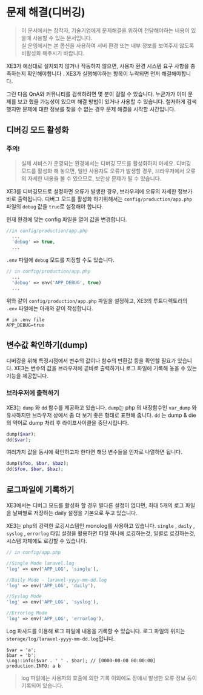 
# 문제 해결\(디버깅\)


>이 문서에서는 창작자, 기술기업에게 문제해결을 위하여 전달해야하는 내용이 있을때 사용할 수 있는 문서입니다.  
>실 운영에서는 본 옵션을 사용하여 서버 환경 또는 내부 정보를 보여주지 않도록 비활성화 해주시기 바랍니다.


XE3가 예상대로 설치되지 않거나 작동하지 않으면, 사용자 환경 시스템 요구 사항을 충족하는지 확인해야합니다 . XE3가 실행해야하는 항목이 누락되면 먼저 해결해야합니다.

그런 다음 QnA와 커뮤니티를 검색하려면 몇 분이 걸릴 수 있습니다. 누군가가 이미 문제를 보고 했을 가능성이 있으며 해결 방법이 있거나 사용할 수 있습니다. 철저하게 검색했지만 문제에 대한 정보를 찾을 수 없는 경우 문제 해결을 시작할 시간입니다.



## 디버깅 모드 활성화

### 주의!  
  
>실제 서비스가 운영되는 환경에서는 디버깅 모드를 활성화하지 마세요.
>디버깅 모드를 활성화 해 놓으면, 일반 사용자도 오류가 발생할 경우, 브라우저에서 오류의 자세한 내용을 볼 수 있으므로, 보안상 문제가 될 수 있습니다.

XE3를 디버깅모드로 설정하면 오류가 발생한 경우, 브라우저에 오류의 자세한 정보가 바로 출력됩니다.
디버그 모드를 활성화 하기위해서는 `config/production/app.php` 파일의 `debug` 값을 `true`로 설정해야 합니다.

현재 환경에 맞는 config 파일을 열어 값을 변경합니다.

```php
//in config/production/app.php
  ...
  'debug' => true,
  ...
```

`.env` 파일에 `debug` 모드를 지정할 수도 있습니다.

```php
// in config/production/app.php
  ...
  'debug' => env('APP_DEBUG', true)
  ...
```

위와 같이 `config/production/app.php` 파일을 설정하고, XE3의 루트디렉토리의 `.env` 파일에는 아래와 같이 작성합니다.

```text
# in .env file
APP_DEBUG=true

```



## 변수값 확인하기\(dump\)

디버깅을 위해 특정시점에서 변수의 값이나 함수의 반환값 등을 확인할 필요가 있습니다. XE3는 변수의 값을 브라우저에 곧바로 출력하거나 로그 파일에 기록해 놓을 수 있는 기능을 제공합니다.

### 브라우저에 출력하기

XE3는 `dump` 와 `dd` 함수를 제공하고 있습니다. `dump`는 php 의 내장함수인 `var_dump` 와 유사하지만 브라우저 상에서 좀 더 보기 좋은 형태로 표현해 줍니다. `dd` 는 dump & die 의 약어로 dump 처리 후 라이프사이클을 중단시킵니다.

```php
dump($var);
dd($var);
```

여러가지 값을 동시에 확인하고자 한다면 해당 변수들을 인자로 나열하면 됩니다.

```php
dump($foo, $bar, $baz);
dd($foo, $bar, $baz);
```

## 로그파일에 기록하기
XE3에서는 디버그 모드를 활성화 할 경우 별다른 설정이 없다면, 최대 5개의 로그 파일을 날짜별로 저장하는 daily 설정을 기본으로 두고 있습니다.

XE3는 php의 강력한 로깅시스템인 monolog를 사용하고 있습니다.
``single`` , ``daily`` , ``syslog`` , ``errorlog`` 타입 설정을 활용하면 파일 하나에 로깅하는것, 일별로 로깅하는것, 시스템 자체에도 로깅할 수 있습니다.

```php
// in config/app.php

//Single Mode laravel.log
'log' => env('APP_LOG', 'single'),

//Daily Mode - laravel-yyyy-mm-dd.log
'log' => env('APP_LOG', 'daily'),

//Syslog Mode
'log' => env('APP_LOG', 'syslog'),

//Errorlog Mode
'log' => env('APP_LOG', 'errorlog'),

```

Log 파사드를 이용해 로그 파일에 내용을 기록할 수 있습니다. 로그 파일의 위치는 `storage/log/laravel-yyyy-mm-dd.log`입니다.

```text
$var = 'a';
$bar = 'b';
\Log::info($var . ' ' . $bar); // [0000-00-00 00:00:00] production.INFO: a b
```

> log 파일에는 사용자의 호출에 의한 기록 이외에도 장애시 발생한 오류 정보 등이 기록되어 있습니다.

